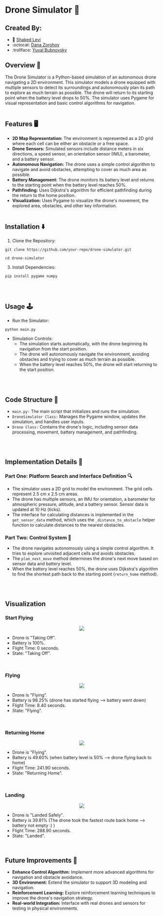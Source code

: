 # Drone Simulator :money_with_wings:
## Created By:
* :space_invader: [Shaked Levi](https://github.com/20shaked20)
* :octocat: [Dana Zorohov](https://github.com/danaZo)
* :trollface: [Yuval Bubnovsky](https://github.com/YuvalBubnovsky)

## Overview :pushpin:
The Drone Simulator is a Python-based simulation of an autonomous drone navigating a 2D environment. This simulator models a drone equipped with multiple sensors to detect its surroundings and autonomously plan its path to explore as much terrain as possible. The drone will return to its starting point when the battery level drops to 50%. The simulator uses Pygame for visual representation and basic control algorithms for navigation.
</br></br>

## Features :desktop_computer:
- **2D Map Representation:** The environment is represented as a 2D grid where each cell can be either an obstacle or a free space.
- **Drone Sensors:** Simulated sensors include distance meters in six directions, a speed sensor, an orientation sensor (IMU), a barometer, and a battery sensor.
- **Autonomous Navigation:** The drone uses a simple control algorithm to navigate and avoid obstacles, attempting to cover as much area as possible.
- **Battery Management:** The drone monitors its battery level and returns to the starting point when the battery level reaches 50%.
- **Pathfinding:** Uses Dijkstra's algorithm for efficient pathfinding during the return to the home position.
- **Visualization:** Uses Pygame to visualize the drone's movement, the explored area, obstacles, and other key information.
</br></br>

## Installation :arrow_down:
1. Clone the Repository: </br>

```
git clone https://github.com/your-repo/drone-simulator.git

```

```
cd drone-simulator
```

3. Install Dependencies: </br>

```
pip install pygame numpy
```
</br></br>

## Usage :joystick:
- Run the Simulator:

```
python main.py
```

- Simulation Controls:
  - The simulation starts automatically, with the drone beginning its navigation from the start position.
  - The drone will autonomously navigate the environment, avoiding obstacles and trying to cover as much terrain as possible.
  - When the battery level reaches 50%, the drone will start returning to the start position.

</br></br>

## Code Structure :page_with_curl:
- ```main.py:``` The main script that initializes and runs the simulation.
- ```DroneSimulator Class:``` Manages the Pygame window, updates the simulation, and handles user inputs.
- ```Drone Class:``` Contains the drone's logic, including sensor data processing, movement, battery management, and pathfinding.

</br></br>

## Implementation Details :hammer:

### Part One: Platform Search and Interface Definition :mag:
- The simulator uses a 2D grid to model the environment. The grid cells represent 2.5 cm x 2.5 cm areas.
- The drone has multiple sensors, an IMU for orientation, a barometer for atmospheric pressure, altitude, and a battery sensor. Sensor data is updated at 10 Hz (ticks).
- The interface for calculating distances is implemented in the ```get_sensor_data``` method, which uses the ```_distance_to_obstacle``` helper function to calculate distances to the nearest obstacles.

### Part Two: Control System :wrench:
- The drone navigates autonomously using a simple control algorithm. It tries to explore unvisited adjacent cells and avoids obstacles.
- The ```plan_next_move``` method determines the drone's next move based on sensor data and battery level.
- When the battery level reaches 50%, the drone uses Dijkstra's algorithm to find the shortest path back to the starting point (```return_home``` method).

</br></br>

## Visualization
### Start Flying

<p align="center">
<img src="https://github.com/20shaked20/DroneSimulator/assets/93203695/6e23da71-7691-4229-93b4-9def28691efb">
</p>

- Drone is "Taking Off".
- Battery is 100%.
- Flight Time: 0 seconds.
- State: "Taking Off".
</br>

### Flying

<p align="center">
<img src="https://github.com/20shaked20/DroneSimulator/assets/93203695/1b1fdca9-4e8d-43f6-94b9-6d6b1ba76694">
</p>

- Drone is "Flying".
- Battery is 98.25% (drone has started flying --> battery went down)
- Flight Time: 8.40 seconds.
- State: "Flying".
</br>

### Returning Home

<p align="center">
<img src="https://github.com/20shaked20/DroneSimulator/assets/93203695/b8ef3f37-5206-4e32-8ea3-d04cab155c07">
</p>

- Drone is "Flying".
- Battery is 49.60% (when battery level is 50% --> drone flying back to home)
- Flight Time: 241.90 seconds.
- State: "Returning Home".
</br>

### Landing

<p align="center">
<img src="https://github.com/20shaked20/DroneSimulator/assets/93203695/2944beb1-f2f4-4b90-a216-3c5e2a2d4c1e">
</p>

- Drone is "Landed Safely".
- Battery is 39.81% (The drone took the fastest route back home --> battery not empty :) )
- Flight Time: 288.90 seconds.
- State: "Landed".
</br>


## Future Improvements :crystal_ball:
- **Enhance Control Algorithm:** Implement more advanced algorithms for navigation and obstacle avoidance.
- **3D Environment:** Extend the simulator to support 3D modeling and navigation.
- **Reinforcement Learning:** Explore reinforcement learning techniques to improve the drone's navigation strategy.
- **Real-world Integration:** Interface with real drones and sensors for testing in physical environments.
</br></br>
